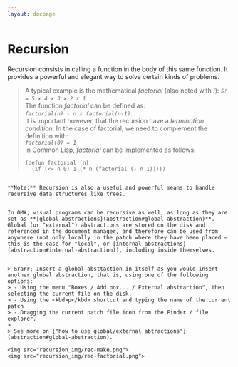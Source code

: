 ```yaml
---
layout: docpage
---
```


# Recursion

Recursion consists in calling a function in the body of this same function. It provides a powerful and elegant way to solve certain kinds of problems.

> A typical example is the mathematical _factorial_ (also noted with _!_): _`5! = 5 x 4 x 3 x 2 x 1`_.   
> The function _factorial_ can be defined as:     
> _`factorial(n) - n x factorial(n-1)`_.     
> It is important however, that the recursion have a _termination condition_. In the case of factorial, we need to complement the definition with:     
> _`factorial(0) = 1`_     
> In Common Lisp, _factorial_ can be implemented as follows:
> ```
> (defun factorial (n)     
>   (if (<= n 0) 1 (* n (factorial (- n 1)))))
```

**Note:** Recursion is also a useful and powerful means to handle recursive data structures like trees.


In OM#, visual programs can be recursive as well, as long as they are set as **[global abstractions](abstraction#global-abstraction)**. Global (or "external") abstractions are stored on the disk and referenced in the document manager, and therefore can be used from anywhere (not only locally in the patch where they have been placed — this is the case for "local", or [internal abstractions](abstraction#internal-abstraction)), including inside themselves.


> &rarr; Insert a global absttaction in itself as you would insert another global abstraction, that is, using one of the following options:
> - Using the menu "Boxes / Add box... / External abstraction", then selecting the current file on the disk.
> - Using the <kbd>p</kbd> shortcut and typing the name of the current patch
> - Dragging the current patch file icon from the Finder / file explorer.  
>
> See more on ["how to use global/external abtractions"](abstraction#global-abstraction).

<img src="recursion_img/rec-make.png"> 
<img src="recursion_img/rec-factorial.png">

